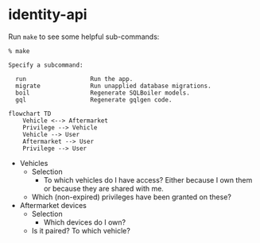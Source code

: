 # identity-api

Run `make` to see some helpful sub-commands:

```
% make

Specify a subcommand:

  run                  Run the app.
  migrate              Run unapplied database migrations.
  boil                 Regenerate SQLBoiler models.
  gql                  Regenerate gqlgen code.

```

```mermaid
flowchart TD
    Vehicle <--> Aftermarket
    Privilege --> Vehicle
    Vehicle --> User
    Aftermarket --> User
    Privilege --> User
```

* Vehicles
  * Selection
    * To which vehicles do I have access? Either because I own them or because they are shared with me.
  * Which (non-expired) privileges have been granted on these?
* Aftermarket devices
  * Selection
    * Which devices do I own?
  * Is it paired? To which vehicle?
